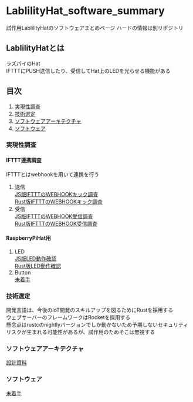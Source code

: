 # LablilityHat_software_summary
試作用LablilityHatのソフトウェアまとめページ
ハードの情報は別リポジトリ

## LablilityHatとは
ラズパイのHat  
IFTTTにPUSH送信したり、受信してHat上のLEDを光らせる機能がある

## 目次
1. [実現性調査](#実現性調査)
2. [技術選定](#技術選定)
3. [ソフトウェアアーキテクチャ](#ソフトウェアアーキテクチャ)
4. [ソフトウェア](#ソフトウェア)

### 実現性調査

#### IFTTT連携調査
IFTTTとはwebhookを用いて連携を行う  
1. 送信  
[JS版IFTTTのWEBHOOKキック調査](https://github.com/mkXultra/js_call_ifttt_webhook_api)  
[Rust版IFTTTのWEBHOOKキック調査](https://github.com/mkXultra/rust_call_ifttt_webhook_api)  
1. 受信  
[JS版IFTTTのWEBHOOK受信調査](https://github.com/mkXultra/js_receive_ifttt_webhook)  
[Rust版IFTTTのWEBHOOK受信調査](https://github.com/mkXultra/rust_receive_ifttt_webhook)  

#### RaspberryPiHat用
1. LED  
[JS版LED動作確認](https://github.com/mkXultra/js_mock_v1_led_blink)  
[Rust版LED動作確認](https://github.com/mkXultra/rust_mock_v1_led_blink)  
3. Button  
[未着手]()

### 技術選定
開発言語は、今後のIoT開発のスキルアップを図るためにRustを採用する  
ウェブサーバーのフレームワークはRocketを採用する  
懸念点はrustcのnightlyバージョンでしか動かないため予期しないセキュリティリスクが生まれる可能性があるが、試作用のためそこは無視する  

### ソフトウェアアーキテクチャ

[設計資料](https://github.com/mkXultra/LablilityHat_software_design)

### ソフトウェア

[未着手]()
